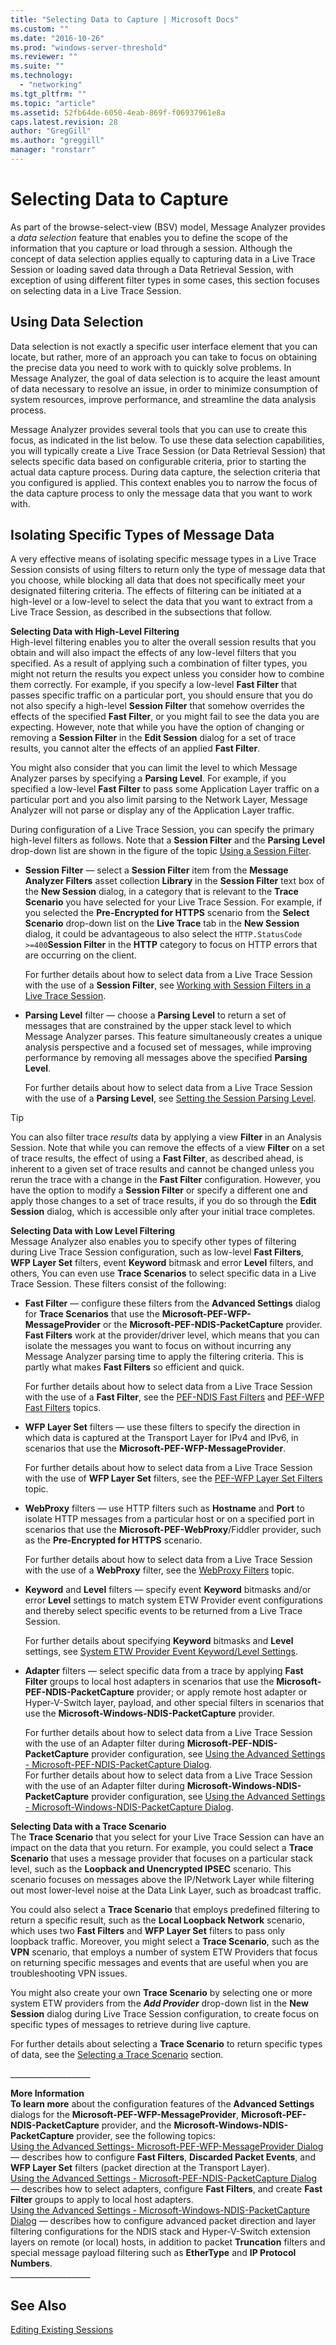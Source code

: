 ```yaml
---
title: "Selecting Data to Capture | Microsoft Docs"
ms.custom: ""
ms.date: "2016-10-26"
ms.prod: "windows-server-threshold"
ms.reviewer: ""
ms.suite: ""
ms.technology: 
  - "networking"
ms.tgt_pltfrm: ""
ms.topic: "article"
ms.assetid: 52fb64de-6050-4eab-869f-f06937961e8a
caps.latest.revision: 28
author: "GregGill"
ms.author: "greggill"
manager: "ronstarr"
---
```

# Selecting Data to Capture
As part of the browse-select-view (BSV) model, Message Analyzer provides a *data selection* feature that enables you to define the scope of the information that you capture or load through a session. Although the concept of data selection applies equally to capturing data in a Live Trace Session or loading saved data through a Data Retrieval Session, with exception of using different filter types in some cases, this section focuses on selecting data in a Live Trace Session.  
  
## Using Data Selection  
 Data selection is not exactly a specific user interface element that you can locate, but rather, more of an approach you can take to focus on obtaining the precise data you need to work with to quickly solve problems. In Message Analyzer, the goal of data selection is to acquire the least amount of data necessary to resolve an issue, in order to minimize consumption of system resources, improve performance, and streamline the data analysis process.  
  
 Message Analyzer provides several tools that you can use to create this focus, as indicated in the list below. To use these data selection capabilities, you will typically create a Live Trace Session (or Data Retrieval Session) that selects specific data  based on configurable criteria, prior to starting the actual data capture process. During data capture, the selection criteria that you configured is applied. This context enables you to narrow the focus of the data capture process to only the message data that you want to work with.  
  
## Isolating Specific Types of Message Data  
 A very effective means of isolating specific message types in a Live Trace Session consists of using filters to return only the type of message data that you choose, while blocking all data that does not specifically meet your designated filtering criteria. The effects of filtering can be initiated at a   high-level or a low-level to select the data that you want to extract from a Live Trace Session, as described in the subsections that follow.  
  
 **Selecting Data with High-Level Filtering**   
High-level filtering enables you to alter the overall session results that you obtain and will also impact the effects of any low-level filters that you specified. As a result of applying such a  combination  of filter types, you might not return the results you expect unless you consider how to  combine them correctly. For example, if you specify a low-level **Fast Filter** that passes specific traffic on a particular port, you should ensure that you do not also specify a high-level **Session Filter** that somehow overrides  the effects of the specified **Fast Filter**, or you might fail to see the data  you are expecting. However, note that while you have the option of changing or removing a **Session Filter** in  the **Edit Session** dialog for a set of trace results, you cannot alter the effects of an applied **Fast Filter**.  
  
 You might also consider that you can  limit the level to which Message Analyzer parses by specifying a **Parsing Level**. For example, if you specified a low-level **Fast Filter** to pass some  Application Layer traffic on a particular port and you also limit parsing to the Network Layer, Message Analyzer will not parse or display any of the Application Layer traffic.  
  
 During configuration of a Live Trace Session, you can specify the primary high-level filters as follows. Note that a **Session Filter** and the **Parsing Level** drop-down list are shown in the figure of the topic [Using a Session Filter](../messageanalyzer_content/message-analyzer-tutorial.md#BKMK_UsingSessionFilter).  
  
-   **Session Filter** — select a **Session Filter** item from the **Message Analyzer Filters** asset collection **Library** in the **Session Filter** text box of the **New Session** dialog, in a category that is relevant to the **Trace Scenario** you have selected for your Live Trace Session. For example, if you selected the **Pre-Encrypted for HTTPS** scenario from the **Select Scenario** drop-down list on the **Live Trace** tab in the **New Session** dialog, it could be advantageous to also select the `HTTP.StatusCode >=400`**Session Filter** in the **HTTP** category to focus on HTTP errors that are occurring on the client.  
  
     For further details about how to select data from a Live Trace Session with the use of a **Session Filter**, see [Working with Session Filters in a Live Trace Session](../messageanalyzer_content/working-with-session-filters-in-a-live-trace-session.md).  
  
-   **Parsing Level** filter — choose a **Parsing Level** to return a set of messages that are constrained by the upper stack level to which Message Analyzer parses. This feature simultaneously creates a unique analysis perspective and a focused set of messages, while improving performance by removing all messages above the specified **Parsing Level**.  
  
     For further details about how to select data from a Live Trace Session with the use of a **Parsing Level**, see [Setting the Session Parsing Level](../messageanalyzer_content/setting-the-session-parsing-level.md).  
  
> [!TIP]
>  You can also filter trace *results* data by applying a view **Filter** in an Analysis Session. Note that while you can remove the effects of a view **Filter** on a set of trace results, the effect of using a **Fast Filter**, as described ahead,  is inherent to a given set of trace results and cannot be changed unless you rerun the trace with a change in the **Fast Filter** configuration. However, you have the option to modify a **Session Filter** or specify a different one and apply those changes to a set of trace results, if you do so through the **Edit Session** dialog, which is accessible only after your initial trace completes.  
  
 **Selecting Data with Low Level Filtering**   
Message Analyzer also enables you to specify  other types of filtering  during Live Trace Session configuration, such as low-level **Fast Filters**, **WFP Layer Set** filters, event **Keyword** bitmask and error **Level** filters, and others, You can even use **Trace Scenarios** to select specific data in a Live Trace Session. These filters consist of the following:  
  
-   **Fast Filter** — configure these filters from the **Advanced Settings** dialog for **Trace Scenarios** that use the **Microsoft-PEF-WFP-MessageProvider** or the **Microsoft-PEF-NDIS-PacketCapture** provider. **Fast Filters** work at the provider/driver level, which means that you can isolate the messages you want to focus on without incurring any Message Analyzer parsing time to apply the filtering criteria. This is partly what makes **Fast Filters** so efficient and quick.  
  
     For further details about how to select data from a Live Trace Session with the use of a **Fast Filter**, see the [PEF-NDIS Fast Filters](../messageanalyzer_content/pef-ndis-fast-filters.md) and [PEF-WFP Fast Filters](../messageanalyzer_content/pef-wfp-fast-filters.md) topics.  
  
-   **WFP Layer Set** filters — use these filters to specify the direction in which data is captured at the Transport Layer for IPv4 and IPv6, in scenarios that use the **Microsoft-PEF-WFP-MessageProvider**.  
  
     For further details about how to select data from a Live Trace Session with the use of **WFP Layer Set** filters, see the [PEF-WFP Layer Set Filters](../messageanalyzer_content/pef-wfp-layer-set-filters.md) topic.  
  
-   **WebProxy** filters — use HTTP filters such as **Hostname** and **Port** to isolate HTTP messages from a particular host or on a specified port in scenarios that use the **Microsoft-PEF-WebProxy**/Fiddler provider, such as the **Pre-Encrypted for HTTPS** scenario.  
  
     For further details about how to select data from a Live Trace Session with the use of a **WebProxy** filter, see the [WebProxy Filters](../messageanalyzer_content/webproxy-filters.md) topic.  
  
-   **Keyword** and **Level** filters — specify event **Keyword** bitmasks and/or error **Level** settings to match system ETW Provider event configurations and thereby select specific events to be returned from a Live Trace Session.  
  
     For further details about specifying **Keyword** bitmasks and **Level** settings, see [System ETW Provider Event Keyword/Level Settings](../messageanalyzer_content/system-etw-provider-event-keyword-level-settings.md).  
  
-   **Adapter** filters — select specific data from a trace by applying **Fast Filter** groups to local host adapters in scenarios that use the **Microsoft-PEF-NDIS-PacketCapture** provider; or apply remote host adapter or Hyper-V-Switch layer, payload, and other special filters in scenarios that use the **Microsoft-Windows-NDIS-PacketCapture** provider.  
  
     For further details about how to select data from a Live Trace Session with the use of an Adapter filter during **Microsoft-PEF-NDIS-PacketCapture** provider configuration, see [Using the Advanced Settings - Microsoft-PEF-NDIS-PacketCapture Dialog](../messageanalyzer_content/using-the-advanced-settings-microsoft-pef-ndis-packetcapture-dialog.md).  
    For further details about how to select data from a Live Trace Session with the use of an Adapter filter during **Microsoft-Windows-NDIS-PacketCapture** provider configuration, see [Using the Advanced Settings - Microsoft-Windows-NDIS-PacketCapture Dialog](../messageanalyzer_content/using-the-advanced-settings-microsoft-windows-ndis-packetcapture-dialog.md).  
  
 **Selecting Data with a Trace Scenario**   
The **Trace Scenario** that you select for your Live Trace Session can have an impact on the data that you return. For example, you could select a **Trace Scenario** that uses a message provider that focuses on a particular stack level, such as the **Loopback and Unencrypted IPSEC** scenario. This scenario focuses on messages above the IP/Network Layer while filtering out most lower-level noise at the Data Link Layer, such as broadcast traffic.  
  
 You could also select a **Trace Scenario** that employs predefined filtering to return a specific result, such as the **Local Loopback Network** scenario, which uses two **Fast Filters** and **WFP Layer Set** filters to pass only loopback traffic. Moreover, you might select a **Trace Scenario**, such as the **VPN** scenario, that employs a number of system ETW Providers that focus on returning specific messages and events that are useful when you are troubleshooting VPN issues.  
  
 You might also create your own **Trace Scenario** by selecting one or more system ETW providers from the ***Add Provider*** drop-down list in the **New Session** dialog during Live Trace Session configuration, to create focus on specific types of messages to retrieve during live capture.  
  
 For further details about selecting a **Trace Scenario** to return specific types of data, see the [Selecting a Trace Scenario](../messageanalyzer_content/selecting-a-trace-scenario.md) section.  
  
 ___________________\_  
  
 **More Information**   
 **To learn more** about the configuration features of the **Advanced Settings** dialogs for the **Microsoft-PEF-WFP-MessageProvider**, **Microsoft-PEF-NDIS-PacketCapture** provider, and the **Microsoft-Windows-NDIS-PacketCapture** provider, see the following topics:  
[Using the Advanced Settings- Microsoft-PEF-WFP-MessageProvider Dialog](../messageanalyzer_content/using-the-advanced-settings-microsoft-pef-wfp-messageprovider-dialog.md) — describes how to configure **Fast Filters**, **Discarded Packet Events**, and **WFP Layer Set** filters (packet direction at the Transport Layer).  
[Using the Advanced Settings - Microsoft-PEF-NDIS-PacketCapture Dialog](../messageanalyzer_content/using-the-advanced-settings-microsoft-pef-ndis-packetcapture-dialog.md) — describes how to select adapters, configure **Fast Filters**, and create **Fast Filter** groups to apply to local host adapters.  
[Using the Advanced Settings - Microsoft-Windows-NDIS-PacketCapture Dialog](../messageanalyzer_content/using-the-advanced-settings-microsoft-windows-ndis-packetcapture-dialog.md) — describes how to configure advanced packet direction and layer filtering configurations for the NDIS stack and Hyper-V-Switch extension layers on remote (or local) hosts, in addition to packet **Truncation** filters and special message payload filtering such as **EtherType** and **IP Protocol Numbers**.  
 ___________________\_  
  
## See Also  
 [Editing Existing Sessions](../messageanalyzer_content/editing-existing-sessions.md)
